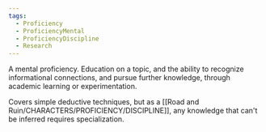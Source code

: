 ```yaml
---
tags:
  - Proficiency
  - ProficiencyMental
  - ProficiencyDiscipline
  - Research
---
```

A mental proficiency. Education on a topic, and the ability to recognize informational connections, and pursue further knowledge, through academic learning or experimentation.

Covers simple deductive techniques, but as a [[Road and Ruin/CHARACTERS/PROFICIENCY/DISCIPLINE]], any knowledge that can't be inferred requires specialization.